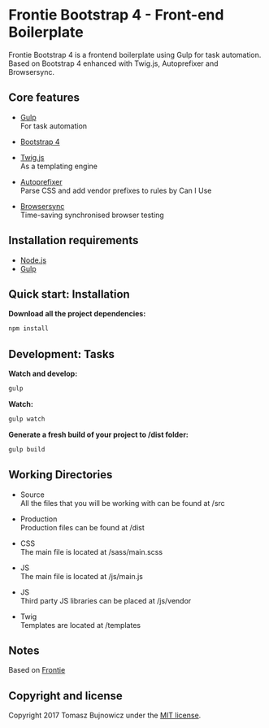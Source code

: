 # Frontie Bootstrap 4 - Front-end Boilerplate

Frontie Bootstrap 4 is a frontend boilerplate using Gulp for task automation.
Based on Bootstrap 4 enhanced with Twig.js, Autoprefixer and Browsersync.

## Core features

* [Gulp](http://gulpjs.com/)  
  For task automation

* [Bootstrap 4](http://getbootstrap.com/)  

* [Twig.js](https://github.com/twigjs/twig.js)  
  As a templating engine

* [Autoprefixer](https://www.npmjs.org/package/gulp-autoprefixer)  
  Parse CSS and add vendor prefixes to rules by Can I Use

* [Browsersync](https://www.browsersync.io/)  
  Time-saving synchronised browser testing

## Installation requirements
* [Node.js](https://nodejs.org/)
* [Gulp](http://gulpjs.com/)

## Quick start: Installation
**Download all the project dependencies:**
```sh
npm install
```

## Development: Tasks
**Watch and develop:**
```sh
gulp
```

**Watch:**
```sh
gulp watch
```

**Generate a fresh build of your project to /dist folder:**
```sh
gulp build
```

## Working Directories

* Source  
  All the files that you will be working with can be found at /src

* Production  
  Production files can be found at /dist

* CSS  
  The main file is located at /sass/main.scss

* JS  
  The main file is located at /js/main.js

* JS  
  Third party JS libraries can be placed at /js/vendor

* Twig  
  Templates are located at /templates

## Notes

Based on [Frontie](https://github.com/tomaszbujnowicz/frontie)

## Copyright and license

Copyright 2017 Tomasz Bujnowicz under the [MIT license](http://opensource.org/licenses/MIT).
